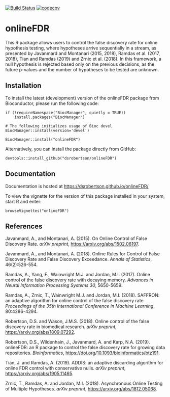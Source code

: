 [![Build Status](https://travis-ci.org/dsrobertson/onlineFDR.svg?branch=master)](https://travis-ci.org/dsrobertson/onlineFDR)
[![codecov](https://codecov.io/gh/dsrobertson/onlineFDR/branch/master/graph/badge.svg)](https://codecov.io/gh/dsrobertson/onlineFDR)

# onlineFDR

This R package allows users to control the false discovery rate for online
hypothesis testing, where hypotheses arrive sequentially in a stream, as
presented by Javanmard and Montanari (2015, 2018), Ramdas et al. (2017, 2018),
Tian and Ramdas (2019) and Zrnic et al. (2018). In this framework, a null
hypothesis is rejected based only on the previous decisions, as the future
p-values and the number of hypotheses to be tested are unknown.

## Installation
To install the latest (development) version of the onlineFDR package from Bioconductor,
please run the following code:
```{r}
if (!requireNamespace("BiocManager", quietly = TRUE))
    install.packages("BiocManager")

# The following initializes usage of Bioc devel
BiocManager::install(version='devel')

BiocManager::install("onlineFDR")
```

Alternatively, you can install the package directly from GitHub:
```{r}
devtools::install_github("dsrobertson/onlineFDR")
```

## Documentation
Documentation is hosted at https://dsrobertson.github.io/onlineFDR/

To view the vignette for the version of this package installed in your system, start R and enter:
```{r}
browseVignettes("onlineFDR")
```

## References
Javanmard, A., and Montanari, A. (2015). On Online Control of False
Discovery Rate. *arXiv preprint*, https://arxiv.org/abs/1502.06197.

Javanmard, A., and Montanari, A. (2018). Online Rules for Control of False
Discovery Rate and False Discovery Exceedance. *Annals of Statistics*,
46(2):526-554.

Ramdas, A., Yang, F., Wainwright M.J. and Jordan, M.I. (2017). Online control
of the false discovery rate with decaying memory. 
*Advances in Neural Information Processing Systems 30*, 5650-5659.

Ramdas, A., Zrnic, T., Wainwright M.J. and Jordan, M.I. (2018). SAFFRON: an
adaptive algorithm for online control of the false discovery rate. 
*Proceedings of the 35th International Conference in Machine Learning*,
80:4286-4294.

Robertson, D.S. and Wason, J.M.S. (2018). Online control of the false discovery
rate in biomedical research. *arXiv preprint*, https://arxiv.org/abs/1809.07292.

Robertson, D.S., Wildenhain, J., Javanmard, A. and Karp, N.A. (2019). onlineFDR:
an R package to control the false discovery rate for growing data repositories.
*Bioinformatics*, https://doi.org/10.1093/bioinformatics/btz191.

Tian, J. and Ramdas, A. (2019). ADDIS: an adaptive discarding algorithm for 
online FDR control with conservative nulls. *arXiv preprint*, 
https://arxiv.org/abs/1905.11465. 

Zrnic, T., Ramdas, A. and Jordan, M.I. (2018). Asynchronous Online Testing of
Multiple Hypotheses. *arXiv preprint*, https://arxiv.org/abs/1812.05068.

